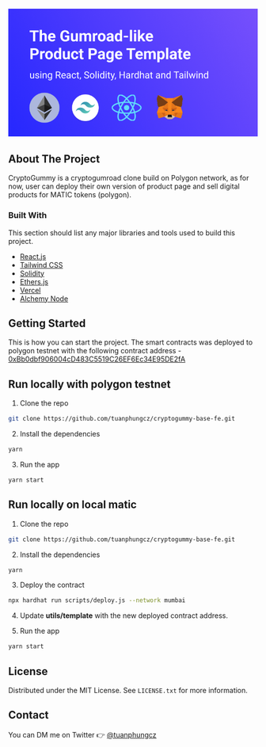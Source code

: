 [![Product Name Screen Shot][product-screenshot]](https://twitter.com/tuanphungcz)

## About The Project

CryptoGummy is a cryptogumroad clone build on Polygon network, as for now, user can deploy their own version of product page and sell digital products for MATIC tokens (polygon).

### Built With

This section should list any major libraries and tools used to build this project.

- [React.js](https://reactjs.org/)
- [Tailwind CSS](https://tailwindcss.com/)
- [Solidity](https://soliditylang.org/)
- [Ethers.js](https://docs.ethers.io/v5/)
- [Vercel](https://vercel.com)
- [Alchemy Node](https://www.alchemy.com/)

<!-- GETTING STARTED -->

## Getting Started

This is how you can start the project. The smart contracts was deployed to polygon testnet with the following contract address - [0xBb0dbf906004cD483C5519C26EF6Ec34E95DE2fA](https://mumbai.polygonscan.com/address/0xBb0dbf906004cD483C5519C26EF6Ec34E95DE2fA)

## Run locally with polygon testnet

1. Clone the repo

```sh
git clone https://github.com/tuanphungcz/cryptogummy-base-fe.git

```

2. Install the dependencies

```sh
yarn
```

3. Run the app

```sh
yarn start
```

## Run locally on local matic

1. Clone the repo

```sh
git clone https://github.com/tuanphungcz/cryptogummy-base-fe.git

```

2. Install the dependencies

```sh
yarn
```

3. Deploy the contract

```sh
npx hardhat run scripts/deploy.js --network mumbai
```

4. Update **utils/template** with the new deployed contract address.

5. Run the app

```sh
yarn start
```

<!-- LICENSE -->

## License

Distributed under the MIT License. See `LICENSE.txt` for more information.

<!-- CONTACT -->

## Contact

You can DM me on Twitter 👉 [@tuanphungcz](https://twitter.com/tuanphungcz)

[product-screenshot]: public/product-image-1.png
